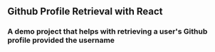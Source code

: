 ## Github Profile Retrieval with React


### A demo project that helps with retrieving a user's Github profile provided the username
